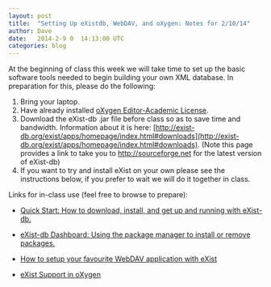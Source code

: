 ```yaml
---
layout: post
title:  "Setting Up eXistdb, WebDAV, and oXygen: Notes for 2/10/14"
author: Dave
date:   2014-2-9 0	14:13:00 UTC
categories: blog
---
```

At the beginning of class this week we will take time to set up the basic software tools needed to begin building your own XML database. In preparation for this, please do the following:

1. Bring your laptop.
2. Have already installed [oXygen Editor-Academic License](http://oxygenxml.com).
3. Download the eXist-db .jar file before class so as to save time and bandwidth. Information about it is here: [http://exist-db.org/exist/apps/homepage/index.html#downloads](http://exist-db.org/exist/apps/homepage/index.html#downloads). (Note this page provides a link to take you to http://sourceforge.net for the latest version of eXist-db)
4. If you want to try and install eXist on your own please see the instructions below, if you prefer to wait we will do it together in class.

Links for in-class use (feel free to browse to prepare):



* [Quick Start: How to download, install, and get up and running with eXist-db.](http://demo.exist-db.org/exist/apps/doc/quickstart.xml)

* [eXist-db Dashboard: Using the package manager to install or remove packages.](http://demo.exist-db.org/exist/apps/doc/dashboard.xml)

* [How to setup your favourite WebDAV application with eXist](http://exist-db.org/exist/apps/doc/uploading-files.xml)

* [eXist Support in oXygen](http://oxygenxml.com/xml_editor/eXist_support.html)
	